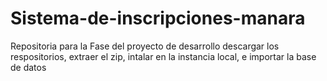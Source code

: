 # Sistema-de-inscripciones-manara
Repositoria para la Fase del proyecto de desarrollo
descargar los respositorios, extraer el zip, intalar en la instancia local, e importar la base de datos 
